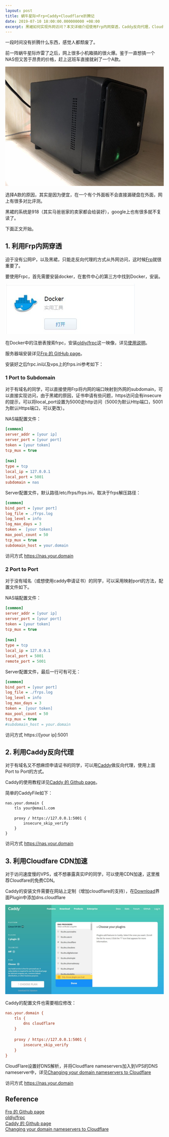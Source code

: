 ```yaml
---
layout: post
title: 蜗牛星际+Frp+Caddy+Cloudflare折腾记
date: 2019-07-10 18:00:00.000000000 +08:00
excerpt: 黑裙如何实现外网访问？本文详细介绍使用Frp内网穿透，Caddy反向代理，Cloudflare CDN加速的方法。
---
```


一段时间没有折腾什么东西，感觉人都颓废了。

前一阵蜗牛星际炸雷了之后，网上很多小机箱搞的很火爆。鉴于一直想搞一个NAS但又苦于昂贵的价格，赶上这班车直接就剁了一个A款。

![](/assets/img/posts/2019-07-10-nas-frp-caddy-cloudfare/A.JPG)

选择A款的原因，其实是因为便宜，在一个有个外面板不会直接漏硬盘在外面，网上有很多对比评测。

黑裙的系统是918（其实马爸爸家的卖家都会给装好），google上也有很多就不复读了。

下面正文开始。

## 1. 利用Frp内网穿透

迫于没有公网IP，以及黑裙，只能走反向代理的方式从外网访问，这时候[Frp](https://github.com/fatedier/frp/blob/master/README_zh.md)就很重要了。

要使用Frpc，首先需要安装docker，在套件中心的第三方中找到Docker，安装。

![](/assets/img/posts/2019-07-10-nas-frp-caddy-cloudfare/docker.JPG)

在Docker中的注册表搜索frpc，安装[oldiy/frpc](https://hub.docker.com/r/oldiy/frpc)这一映像，详见[使用说明](https://hub.docker.com/r/oldiy/frpc)。

服务器端安装详见[Frp 的 GitHub page](https://github.com/fatedier/frp/blob/master/README_zh.md)。

安装好之后frpc.ini以及vps上的frps.ini参考如下：

### 1 Port to Subdomain
对于有域名的同学，可以直接使用Frp将内网的端口映射到外网的subdomain，可以直接实现访问，由于黑裙的原因，证书申请有些问题，https访问会有insecure的提示，可以将local_port设置为5000走http访问（5000为默认Http端口，5001为默认Https端口，可以更改）。

NAS端配置文件：

```ini
[common]
server_addr = [your ip]
server_port = [your port]
token = [your token]
tcp_mux = true

[nas]
type = tcp
local_ip = 127.0.0.1
local_port = 5001
subdomain = nas
```

Server配置文件，默认路径/etc/frps/frps.ini，取决于frps解压路径：

```ini
[common]
bind_port = [your port]
log_file = ./frps.log
log_level = info
log_max_days = 3
token =  [your token]
max_pool_count = 50
tcp_mux = true
subdomain_host = your.domain
```

访问方式 https://nas.your.domain

### 2 Port to Port
对于没有域名（或想使用caddy申请证书）的同学，可以采用映射port的方法，配置文件如下。

NAS端配置文件：

```ini
[common]
server_addr = [your ip]
server_port = [your port]
token = [your token]
tcp_mux = true

[nas]
type = tcp
local_ip = 127.0.0.1
local_port = 5001
remote_port = 5001
```

Server配置文件，最后一行可有可无：

```ini
[common]
bind_port = [your port]
log_file = ./frps.log
log_level = info
log_max_days = 3
token =  [your token]
max_pool_count = 50
tcp_mux = true
#subdomain_host = your.domain
```

访问方式 https://[your ip]:5001

## 2. 利用Caddy反向代理
对于有域名又不想麻烦申请证书的同学，可以用[Caddy](https://caddyserver.com/)做反向代理，使用上面Port to Port的方式。

Caddy的使用教程详见[Caddy 的 Github page](https://github.com/caddyserver/caddy#quick-start)。

简单的CaddyFile如下：

```
nas.your.domain {
    tls your@email.com

    proxy / https://127.0.0.1:5001 {
        insecure_skip_verify
    }
}
```
访问方式 https://nas.your.domain

## 3. 利用Cloudfare CDN加速

对于访问速度慢的VPS，或不想暴露真实IP的同学，可以使用CDN加速，这里推荐Cloudfare的免费CDN。

Caddy的安装文件需要在网站上定制（增加cloudflare的支持），在[Download](https://caddyserver.com/download)界面Plugin中添加dns.cloudflare

![](/assets/img/posts/2019-07-10-nas-frp-caddy-cloudfare/Caddy.JPG)

Caddy的配置文件也需要相应修改：

```ini
nas.your.domain {
    tls {
        dns cloudflare
    }

    proxy / https://127.0.0.1:5001 {
        insecure_skip_verify
    }
}
```

CloudFlare设置好DNS解析，并将Cloudflare nameservers加入到VPS的DNS nameserver中，详见[Changing your domain nameservers to Cloudflare](https://support.cloudflare.com/hc/en-us/articles/205195708-Step-3-Change-your-domain-name-servers-to-Cloudflare)


访问方式 https://nas.your.domain

## Reference
[Frp 的 Github page](https://github.com/fatedier/frp/blob/master/README_zh.md)  
[oldiy/frpc](https://hub.docker.com/r/oldiy/frpc)  
[Caddy 的 Github page](https://github.com/caddyserver/caddy#quick-start)  
[Changing your domain nameservers to Cloudflare](https://support.cloudflare.com/hc/en-us/articles/205195708-Step-3-Change-your-domain-name-servers-to-Cloudflare)  